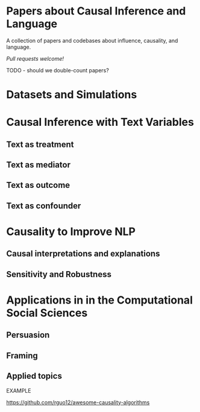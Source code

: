# Papers about Causal Inference and Language

A collection of papers and codebases about influence, causality, and language. 

_Pull requests welcome!_

TODO - should we double-count papers? 


# Datasets and Simulations

# Causal  Inference  with Text Variables

## Text as treatment

## Text as mediator

## Text as outcome

## Text as confounder


# Causality to Improve NLP

## Causal interpretations and explanations 

## Sensitivity and Robustness


# Applications in in the Computational Social Sciences

## Persuasion 

## Framing 

## Applied topics





EXAMPLE

https://github.com/rguo12/awesome-causality-algorithms

